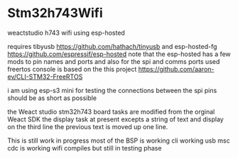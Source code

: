 # Stm32h743Wifi
 weactstudio h743 wifi using esp-hosted

 requires tibyusb https://github.com/hathach/tinyusb
 and esp-hosted-fg https://github.com/espressif/esp-hosted note that the esp-hosted has a few mods 
 to pin names and ports and also for the spi and comms ports used
 freertos console is based on the this project https://github.com/aaron-ev/CLI-STM32-FreeRTOS

i am using esp-s3 mini for testing the connections between the spi pins should be as short as possible

the Weact studio stm32h743 board tasks are modified from the orginal Weact SDK
the display task at present excepts a string of text and display on the third line 
the previous text is moved up one line.

This is still work in progress
most of the BSP is working
cli working
usb msc cdc is working
wifi compiles but still in testing phase

